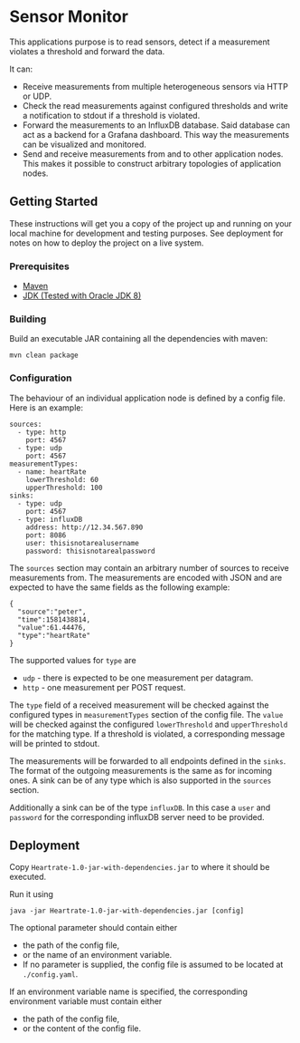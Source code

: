 # Sensor Monitor

This applications purpose is to read sensors, detect if a measurement violates a threshold and forward the data.

It can:
- Receive measurements from multiple heterogeneous sensors via HTTP or UDP.
- Check the read measurements against configured thresholds and write a notification to stdout if a threshold is violated.
- Forward the measurements to an InfluxDB database. Said database can act as a backend for a Grafana dashboard. This way the measurements can be visualized and monitored.  
- Send and receive measurements from and to other application nodes. This makes it possible to construct arbitrary topologies of application nodes.

## Getting Started

These instructions will get you a copy of the project up and running on your local machine for development and testing purposes. See deployment for notes on how to deploy the project on a live system.

### Prerequisites

- [Maven](https://maven.apache.org/)
- [JDK (Tested with Oracle JDK 8)](https://www.oracle.com/java/technologies/javase-jdk8-downloads.html)

### Building

Build an executable JAR containing all the dependencies with maven:
```
mvn clean package
```

### Configuration

The behaviour of an individual application node is defined by a config file. Here is an example:

```
sources:
  - type: http
    port: 4567
  - type: udp
    port: 4567
measurementTypes:
  - name: heartRate
    lowerThreshold: 60
    upperThreshold: 100
sinks:
  - type: udp
    port: 4567
  - type: influxDB
    address: http://12.34.567.890
    port: 8086
    user: thisisnotarealusername
    password: thisisnotarealpassword
``` 

The `sources` section may contain an arbitrary number of sources to receive measurements from. The measurements are encoded with JSON and are expected to have the same fields as the following example:
```
{
  "source":"peter",
  "time":1581438814,
  "value":61.44476,
  "type":"heartRate"
}
```
The supported values for `type` are
- `udp` - there is expected to be one measurement per datagram.
- `http` - one measurement per POST request.

The `type` field of a received measurement will be checked against the configured types in `measurementTypes` section of the config file. The `value` will be checked against the configured `lowerThreshold` and `upperThreshold` for the matching type. If a threshold is violated, a corresponding message will be printed to stdout.

The measurements will be forwarded to all endpoints defined in the `sinks`. The format of the outgoing measurements is the same as for incoming ones. A sink can be of any type which is also supported in the `sources` section.

Additionally a sink can be of the type `influxDB`. In this case a `user` and `password` for the corresponding influxDB server need to be provided.   

## Deployment

Copy ```Heartrate-1.0-jar-with-dependencies.jar``` to where it should be executed.

Run it using
```
java -jar Heartrate-1.0-jar-with-dependencies.jar [config]
```

The optional parameter should contain either
- the path of the config file,
- or the name of an environment variable.
- If no parameter is supplied, the config file is assumed to be located at ``./config.yaml``.

If an environment variable name is specified, the corresponding environment variable must contain either
- the path of the config file,
- or the content of the config file.
